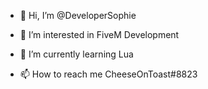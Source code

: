 - 👋 Hi, I’m @DeveloperSophie
- 👀 I’m interested in FiveM Development

- 🌱 I’m currently learning Lua
- 📫 How to reach me CheeseOnToast#8823

